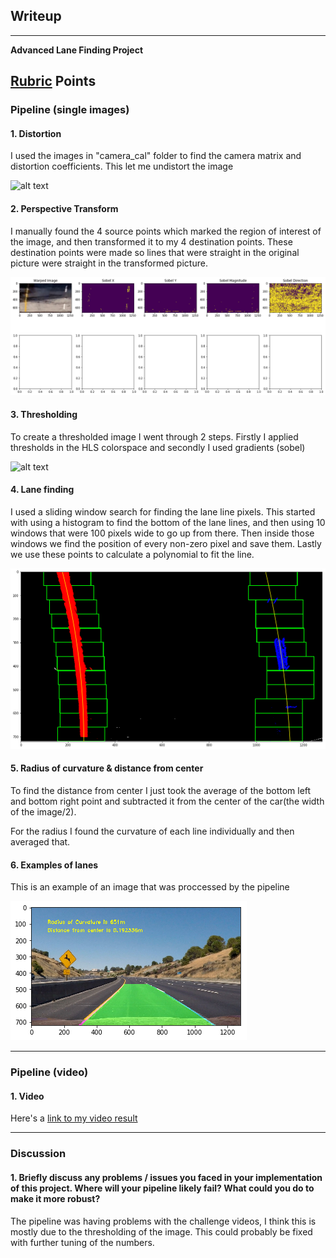 ## Writeup 

---

**Advanced Lane Finding Project**


[//]: # (Image References)

[image1]: ./examples/undistort_output.png "Undistorted"
[image2]: ./test_images/hls.png "HLS"
[image3]: ./examples/sobel.png "Sobel"
[image4]: ./test_images/perspectiveTransform.png "Transformed"
[image5]: ./examples/slidingwindow.png "Sliding Window Visual"
[image6]: ./examples/final.png "Final output"
[video1]: ./project_video.mp4 "Video"

## [Rubric](https://review.udacity.com/#!/rubrics/571/view) Points


### Pipeline (single images)


#### 1. Distortion
I used the images in "camera_cal" folder to find the camera matrix and distortion coefficients. This let me undistort the image


![alt text][image2]

#### 2. Perspective Transform
I manually found the 4 source points which marked the region of interest of the image, and then transformed it to my 4 destination points. These destination points were made so lines that were straight in the original picture were straight in the transformed picture.


![alt text][image3]

#### 3. Thresholding 
To create a thresholded image I went through 2 steps. Firstly I applied thresholds in the HLS colorspace and secondly I used gradients (sobel)

![alt text][image4]

#### 4. Lane finding
I used a sliding window search for finding the lane line pixels. This started with using a histogram to find the bottom of the lane lines, and then using 10 windows that were 100 pixels wide to go up from there. Then inside those windows we find the position of every non-zero pixel and save them. Lastly we use these points to calculate a polynomial to fit the line. 

![alt text][image5]

#### 5. Radius of curvature & distance from center
To find the distance from center I just took the average of the bottom left and bottom right point and subtracted it from the center of the car(the width of the image/2). 

For the radius I found the curvature of each line individually and then averaged that. 

#### 6. Examples of lanes
This is an example of an image that was proccessed by the pipeline

![alt text][image6]

---

### Pipeline (video)

#### 1. Video

Here's a [link to my video result](./project_video_output.mp4)

---

### Discussion

#### 1. Briefly discuss any problems / issues you faced in your implementation of this project.  Where will your pipeline likely fail?  What could you do to make it more robust?

The pipeline was having problems with the challenge videos, I think this is mostly due to the thresholding of the image. This could probably be fixed with further tuning of the numbers. 

